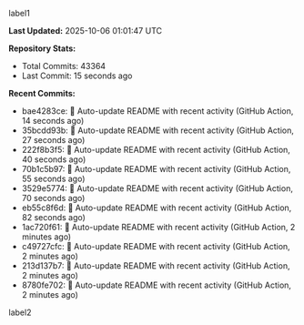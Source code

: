 
label1 
<!-- ACTIVITY_START -->
**Last Updated:** 2025-10-06 01:01:47 UTC

**Repository Stats:**
- Total Commits: 43364
- Last Commit: 15 seconds ago

**Recent Commits:**
- bae4283ce: 🤖 Auto-update README with recent activity (GitHub Action, 14 seconds ago)
- 35bcdd93b: 🤖 Auto-update README with recent activity (GitHub Action, 27 seconds ago)
- 222f8b3f5: 🤖 Auto-update README with recent activity (GitHub Action, 40 seconds ago)
- 70b1c5b97: 🤖 Auto-update README with recent activity (GitHub Action, 55 seconds ago)
- 3529e5774: 🤖 Auto-update README with recent activity (GitHub Action, 70 seconds ago)
- eb55c8f6d: 🤖 Auto-update README with recent activity (GitHub Action, 82 seconds ago)
- 1ac720f61: 🤖 Auto-update README with recent activity (GitHub Action, 2 minutes ago)
- c49727cfc: 🤖 Auto-update README with recent activity (GitHub Action, 2 minutes ago)
- 213d137b7: 🤖 Auto-update README with recent activity (GitHub Action, 2 minutes ago)
- 8780fe702: 🤖 Auto-update README with recent activity (GitHub Action, 2 minutes ago)
<!-- ACTIVITY_END -->

label2
